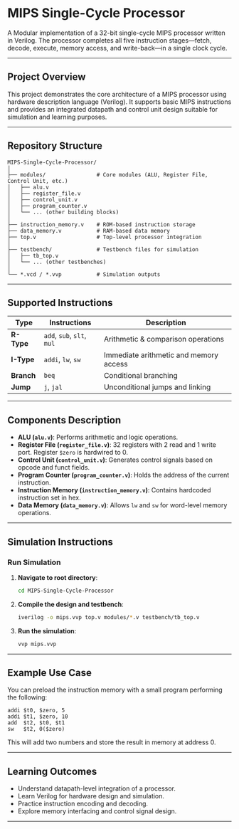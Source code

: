 # MIPS Single-Cycle Processor

A Modular implementation of a 32-bit single-cycle MIPS processor written in Verilog. The processor completes all five instruction stages—fetch, decode, execute, memory access, and write-back—in a single clock cycle. 

---

##  Project Overview

This project demonstrates the core architecture of a MIPS processor using hardware description language (Verilog). It supports basic MIPS instructions and provides an integrated datapath and control unit design suitable for simulation and learning purposes.

---

##  Repository Structure

```
MIPS-Single-Cycle-Processor/
│
├── modules/                # Core modules (ALU, Register File, Control Unit, etc.)
│   ├── alu.v
│   ├── register_file.v
│   ├── control_unit.v
│   ├── program_counter.v
│   └── ... (other building blocks)
│
├── instruction_memory.v    # ROM-based instruction storage
├── data_memory.v           # RAM-based data memory
├── top.v                   # Top-level processor integration
│
├── testbench/              # Testbench files for simulation
│   ├── tb_top.v
│   └── ... (other testbenches)
│
└── *.vcd / *.vvp           # Simulation outputs
```

---

##  Supported Instructions

| Type       | Instructions              | Description                            |
|------------|---------------------------|----------------------------------------|
| **R-Type** | `add`, `sub`, `slt`, `mul`| Arithmetic & comparison operations     |
| **I-Type** | `addi`, `lw`, `sw`        | Immediate arithmetic and memory access |
| **Branch** | `beq`                     | Conditional branching                  |
| **Jump**   | `j`, `jal`                | Unconditional jumps and linking        |

---

##  Components Description

- **ALU (`alu.v`)**: Performs arithmetic and logic operations.
- **Register File (`register_file.v`)**: 32 registers with 2 read and 1 write port. Register `$zero` is hardwired to 0.
- **Control Unit (`control_unit.v`)**: Generates control signals based on opcode and funct fields.
- **Program Counter (`program_counter.v`)**: Holds the address of the current instruction.
- **Instruction Memory (`instruction_memory.v`)**: Contains hardcoded instruction set in hex.
- **Data Memory (`data_memory.v`)**: Allows `lw` and `sw` for word-level memory operations.

---

##  Simulation Instructions

###  Run Simulation

1. **Navigate to root directory**:
   ```bash
   cd MIPS-Single-Cycle-Processor
   ```

2. **Compile the design and testbench**:
   ```bash
   iverilog -o mips.vvp top.v modules/*.v testbench/tb_top.v
   ```

3. **Run the simulation**:
   ```bash
   vvp mips.vvp
   ```

---

##  Example Use Case

You can preload the instruction memory with a small program performing the following:

```assembly
addi $t0, $zero, 5
addi $t1, $zero, 10
add  $t2, $t0, $t1
sw   $t2, 0($zero)
```

This will add two numbers and store the result in memory at address 0.

---

##  Learning Outcomes

- Understand datapath-level integration of a processor.
- Learn Verilog for hardware design and simulation.
- Practice instruction encoding and decoding.
- Explore memory interfacing and control signal design.

---

